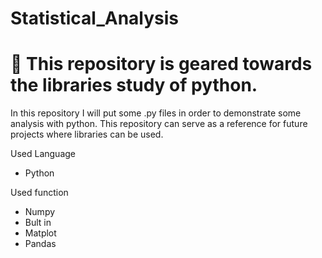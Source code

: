 # Statistical_Analysis
<h1> 📓 This repository is geared towards the libraries study of python.</h1>

In this repository I will put some .py files in order to demonstrate some analysis with python. 
This repository can serve as a reference for future projects where libraries can be used. 

Used Language
- Python

Used function
- Numpy
- Bult in
- Matplot
- Pandas
